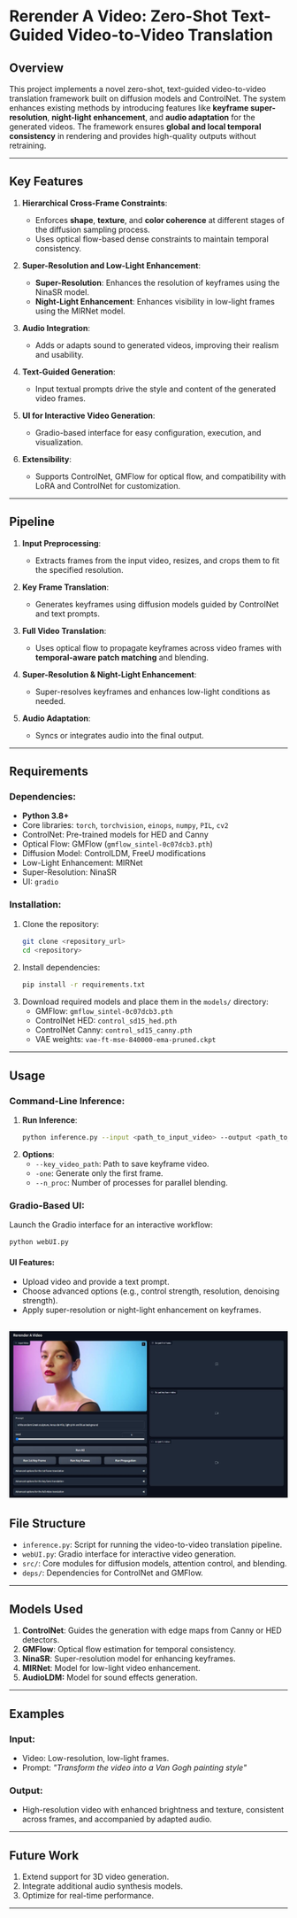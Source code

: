 # **Rerender A Video: Zero-Shot Text-Guided Video-to-Video Translation**

## **Overview**
This project implements a novel zero-shot, text-guided video-to-video translation framework built on diffusion models and ControlNet. The system enhances existing methods by introducing features like **keyframe super-resolution**, **night-light enhancement**, and **audio adaptation** for the generated videos. The framework ensures **global and local temporal consistency** in rendering and provides high-quality outputs without retraining.

---

## **Key Features**
1. **Hierarchical Cross-Frame Constraints**:
   - Enforces **shape**, **texture**, and **color coherence** at different stages of the diffusion sampling process.
   - Uses optical flow-based dense constraints to maintain temporal consistency.

2. **Super-Resolution and Low-Light Enhancement**:
   - **Super-Resolution**: Enhances the resolution of keyframes using the NinaSR model.
   - **Night-Light Enhancement**: Enhances visibility in low-light frames using the MIRNet model.

3. **Audio Integration**:
   - Adds or adapts sound to generated videos, improving their realism and usability.

4. **Text-Guided Generation**:
   - Input textual prompts drive the style and content of the generated video frames.

5. **UI for Interactive Video Generation**:
   - Gradio-based interface for easy configuration, execution, and visualization.

6. **Extensibility**:
   - Supports ControlNet, GMFlow for optical flow, and compatibility with LoRA and ControlNet for customization.

---

## **Pipeline**
1. **Input Preprocessing**:
   - Extracts frames from the input video, resizes, and crops them to fit the specified resolution.

2. **Key Frame Translation**:
   - Generates keyframes using diffusion models guided by ControlNet and text prompts.

3. **Full Video Translation**:
   - Uses optical flow to propagate keyframes across video frames with **temporal-aware patch matching** and blending.

4. **Super-Resolution & Night-Light Enhancement**:
   - Super-resolves keyframes and enhances low-light conditions as needed.

5. **Audio Adaptation**:
   - Syncs or integrates audio into the final output.

---

## **Requirements**
### **Dependencies**:
- **Python 3.8+**
- Core libraries: `torch`, `torchvision`, `einops`, `numpy`, `PIL`, `cv2`
- ControlNet: Pre-trained models for HED and Canny
- Optical Flow: GMFlow (`gmflow_sintel-0c07dcb3.pth`)
- Diffusion Model: ControlLDM, FreeU modifications
- Low-Light Enhancement: MIRNet
- Super-Resolution: NinaSR
- UI: `gradio`

### **Installation**:
1. Clone the repository:
   ```bash
   git clone <repository_url>
   cd <repository>
   ```
2. Install dependencies:
   ```bash
   pip install -r requirements.txt
   ```
3. Download required models and place them in the `models/` directory:
   - GMFlow: `gmflow_sintel-0c07dcb3.pth`
   - ControlNet HED: `control_sd15_hed.pth`
   - ControlNet Canny: `control_sd15_canny.pth`
   - VAE weights: `vae-ft-mse-840000-ema-pruned.ckpt`

---

## **Usage**
### **Command-Line Inference**:
1. **Run Inference**:
   ```bash
   python inference.py --input <path_to_input_video> --output <path_to_output_video> --prompt <text_prompt>
   ```
2. **Options**:
   - `--key_video_path`: Path to save keyframe video.
   - `-one`: Generate only the first frame.
   - `--n_proc`: Number of processes for parallel blending.

### **Gradio-Based UI**:
Launch the Gradio interface for an interactive workflow:
```bash
python webUI.py
```
#### **UI Features**:
- Upload video and provide a text prompt.
- Choose advanced options (e.g., control strength, resolution, denoising strength).
- Apply super-resolution or night-light enhancement on keyframes.

![webui](https://github.com/shivesh235/Rerender_v2v/blob/main/webui.jpg)
---

## **File Structure**
- `inference.py`: Script for running the video-to-video translation pipeline.
- `webUI.py`: Gradio interface for interactive video generation.
- `src/`: Core modules for diffusion models, attention control, and blending.
- `deps/`: Dependencies for ControlNet and GMFlow.

---

## **Models Used**
1. **ControlNet**: Guides the generation with edge maps from Canny or HED detectors.
2. **GMFlow**: Optical flow estimation for temporal consistency.
3. **NinaSR**: Super-resolution model for enhancing keyframes.
4. **MIRNet**: Model for low-light video enhancement.
5. **AudioLDM:** Model for sound effects generation.

---

## **Examples**
### **Input**:
- Video: Low-resolution, low-light frames.
- Prompt: *"Transform the video into a Van Gogh painting style"*

### **Output**:
- High-resolution video with enhanced brightness and texture, consistent across frames, and accompanied by adapted audio.

---

## **Future Work**
1. Extend support for 3D video generation.
2. Integrate additional audio synthesis models.
3. Optimize for real-time performance.

---
